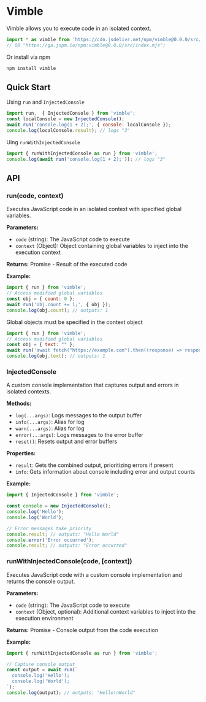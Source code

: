 # Vimble

Vimble allows you to execute code in an isolated context.

```javascript
import * as vimble from 'https://cdn.jsdelivr.net/npm/vimble@0.0.0/src/index.mjs';
// OR "https://ga.jspm.io/npm:vimble@0.0.0/src/index.mjs";
```

Or install via npm

```bash
npm install vimble
```

## Quick Start

Using `run` and `InjectedConsole`

```javascript
import run,  { InjectedConsole } from 'vimble';
const localConsole = new InjectedConsole();
await run('console.log(1 + 2);', { console: localConsole });
console.log(localConsole.result); // logs "3"
```

Uing `runWithInjectedConsole`

```javascript
import { runWithInjectedConsole as run } from 'vimble';
console.log(await run('console.log(1 + 2);')); // logs "3"
```

## API

### run(code, context)

Executes JavaScript code in an isolated context with specified global variables.

**Parameters:**
- `code` (string): The JavaScript code to execute
- `context` (Object): Object containing global variables to inject into the execution context

**Returns:** Promise<any> - Result of the executed code

**Example:**
```javascript
import { run } from 'vimble';
// Access modified global variables
const obj = { count: 0 };
await run('obj.count += 1;', { obj });
console.log(obj.count); // outputs: 1
```

Global objects must be specified in the context object

```javascript
import { run } from 'vimble';
// Access modified global variables
const obj = { text: "" };
await run('await fetch("https://example.com").then((response) => response.text()).then((text) => obj.text = text);', { obj, fetch});
console.log(obj.text); // outputs: 1
```

### InjectedConsole

A custom console implementation that captures output and errors in isolated contexts.

**Methods:**
- `log(...args)`: Logs messages to the output buffer
- `info(...args)`: Alias for log
- `warn(...args)`: Alias for log
- `error(...args)`: Logs messages to the error buffer
- `reset()`: Resets output and error buffers

**Properties:**
- `result`: Gets the combined output, prioritizing errors if present
- `info`: Gets information about console including error and output counts

**Example:**
```javascript
import { InjectedConsole } from 'vimble';

const console = new InjectedConsole();
console.log('Hello');
console.log('World');

// Error messages take priority
console.result; // outputs: "Hello World"
console.error('Error occurred');
console.result; // outputs: "Error occurred"
```

### runWithInjectedConsole(code, [context])

Executes JavaScript code with a custom console implementation and returns the console output.

**Parameters:**
- `code` (string): The JavaScript code to execute
- `context` (Object, optional): Additional context variables to inject into the execution environment

**Returns:** Promise<string> - Console output from the code execution

**Example:**
```javascript
import { runWithInjectedConsole as run } from 'vimble';

// Capture console output
const output = await run(`
  console.log('Hello');
  console.log('World');
`);
console.log(output); // outputs: "Hello\nWorld"
```
